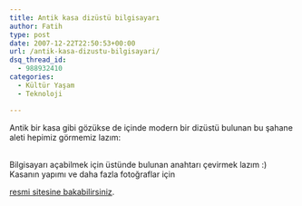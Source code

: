 ```yaml
---
title: Antik kasa dizüstü bilgisayarı
author: Fatih
type: post
date: 2007-12-22T22:50:53+00:00
url: /antik-kasa-dizustu-bilgisayari/
dsq_thread_id:
  - 988932410
categories:
  - Kültür Yaşam
  - Teknoloji

---
```

Antik bir kasa gibi gözükse de içinde modern bir dizüstü bulunan bu şahane aleti hepimiz görmemiz lazım:

<center>
  <br />
</center>Bilgisayarı açabilmek için üstünde bulunan anahtarı çevirmek lazım :)

<center>
</center>Kasanın yapımı ve daha fazla fotoğraflar için 

[resmi sitesine bakabilirsiniz][1].

 [1]: https://www.datamancer.net/steampunklaptop/steampunklaptop.htm